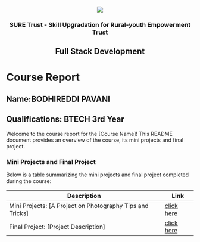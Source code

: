 <!-- PROJECT LOGO -->
<br />

<div align="center">
   <img src='https://user-images.githubusercontent.com/73131499/166115643-d3187f47-d38f-41b2-ae42-5ecbbc60de14.png' />


<h3 align="center">SURE Trust - Skill Upgradation for Rural-youth Empowerment Trust</h3>
  <h2>Full Stack Development </h2>
</div>

# Course Report

## Name:BODHIREDDI PAVANI

## Qualifications: BTECH 3rd Year

Welcome to the course report for the [Course Name]! This README document provides an overview of the course, its mini projects and final project.

### Mini Projects and Final Project

Below is a table summarizing the mini projects and final project completed during the course:

| Description                               | Link                                    |
|-------------------------------------------|-----------------------------------------|
| Mini Projects: [A Project on Photography Tips and Tricks]     | [click here](https://github.com/sure-trust/G16_FSD/tree/main/Mini%20Projects/Pavaniproject1)                       |
| Final Project: [Project Description]     | [click here](https://github.com/sure-trust/G16_FSD/tree/main/Final%20Capstone%20Project/Pavani)                        |